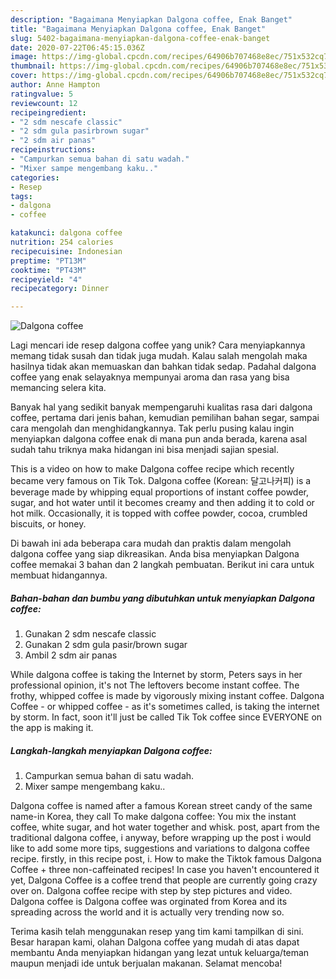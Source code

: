 ```yaml
---
description: "Bagaimana Menyiapkan Dalgona coffee, Enak Banget"
title: "Bagaimana Menyiapkan Dalgona coffee, Enak Banget"
slug: 5402-bagaimana-menyiapkan-dalgona-coffee-enak-banget
date: 2020-07-22T06:45:15.036Z
image: https://img-global.cpcdn.com/recipes/64906b707468e8ec/751x532cq70/dalgona-coffee-foto-resep-utama.jpg
thumbnail: https://img-global.cpcdn.com/recipes/64906b707468e8ec/751x532cq70/dalgona-coffee-foto-resep-utama.jpg
cover: https://img-global.cpcdn.com/recipes/64906b707468e8ec/751x532cq70/dalgona-coffee-foto-resep-utama.jpg
author: Anne Hampton
ratingvalue: 5
reviewcount: 12
recipeingredient:
- "2 sdm nescafe classic"
- "2 sdm gula pasirbrown sugar"
- "2 sdm air panas"
recipeinstructions:
- "Campurkan semua bahan di satu wadah."
- "Mixer sampe mengembang kaku.."
categories:
- Resep
tags:
- dalgona
- coffee

katakunci: dalgona coffee 
nutrition: 254 calories
recipecuisine: Indonesian
preptime: "PT13M"
cooktime: "PT43M"
recipeyield: "4"
recipecategory: Dinner

---
```



![Dalgona coffee](https://img-global.cpcdn.com/recipes/64906b707468e8ec/751x532cq70/dalgona-coffee-foto-resep-utama.jpg)

Lagi mencari ide resep dalgona coffee yang unik? Cara menyiapkannya memang tidak susah dan tidak juga mudah. Kalau salah mengolah maka hasilnya tidak akan memuaskan dan bahkan tidak sedap. Padahal dalgona coffee yang enak selayaknya mempunyai aroma dan rasa yang bisa memancing selera kita.

Banyak hal yang sedikit banyak mempengaruhi kualitas rasa dari dalgona coffee, pertama dari jenis bahan, kemudian pemilihan bahan segar, sampai cara mengolah dan menghidangkannya. Tak perlu pusing kalau ingin menyiapkan dalgona coffee enak di mana pun anda berada, karena asal sudah tahu triknya maka hidangan ini bisa menjadi sajian spesial.

This is a video on how to make Dalgona coffee recipe which recently became very famous on Tik Tok. Dalgona coffee (Korean: 달고나커피) is a beverage made by whipping equal proportions of instant coffee powder, sugar, and hot water until it becomes creamy and then adding it to cold or hot milk. Occasionally, it is topped with coffee powder, cocoa, crumbled biscuits, or honey.


Di bawah ini ada beberapa cara mudah dan praktis dalam mengolah dalgona coffee yang siap dikreasikan. Anda bisa menyiapkan Dalgona coffee memakai 3 bahan dan 2 langkah pembuatan. Berikut ini cara untuk membuat hidangannya.

<!--inarticleads1-->

##### Bahan-bahan dan bumbu yang dibutuhkan untuk menyiapkan Dalgona coffee:

1. Gunakan 2 sdm nescafe classic
1. Gunakan 2 sdm gula pasir/brown sugar
1. Ambil 2 sdm air panas


While dalgona coffee is taking the Internet by storm, Peters says in her professional opinion, it&#39;s not The leftovers become instant coffee. The frothy, whipped coffee is made by vigorously mixing instant coffee. Dalgona Coffee - or whipped coffee - as it&#39;s sometimes called, is taking the internet by storm. In fact, soon it&#39;ll just be called Tik Tok coffee since EVERYONE on the app is making it. 

<!--inarticleads2-->

##### Langkah-langkah menyiapkan Dalgona coffee:

1. Campurkan semua bahan di satu wadah.
1. Mixer sampe mengembang kaku..


Dalgona coffee is named after a famous Korean street candy of the same name-in Korea, they call To make dalgona coffee: You mix the instant coffee, white sugar, and hot water together and whisk. post, apart from the traditional dalgona coffee, i anyway, before wrapping up the post i would like to add some more tips, suggestions and variations to dalgona coffee recipe. firstly, in this recipe post, i. How to make the Tiktok famous Dalgona Coffee + three non-caffeinated recipes! In case you haven&#39;t encountered it yet, Dalgona Coffee is a coffee trend that people are currently going crazy over on. Dalgona coffee recipe with step by step pictures and video. Dalgona coffee is Dalgona coffee was orginated from Korea and its spreading across the world and it is actually very trending now so. 

Terima kasih telah menggunakan resep yang tim kami tampilkan di sini. Besar harapan kami, olahan Dalgona coffee yang mudah di atas dapat membantu Anda menyiapkan hidangan yang lezat untuk keluarga/teman maupun menjadi ide untuk berjualan makanan. Selamat mencoba!
